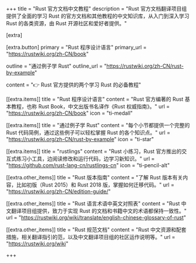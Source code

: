 +++
title = "Rust 官方文档中文教程"
description = "Rust 官方文档翻译项目组提供了全面的学习 Rust 的官方文档和其他教程的中文知识库，从入门到深入学习 Rust 的各类资源，由 Rust 开源社区和爱好者提供。"


[extra]

[extra.button]
primary = "Rust 程序设计语言"
primary_url = "https://rustwiki.org/zh-CN/book"

outline = "通过例子学 Rust"
outline_url = "https://rustwiki.org/zh-CN/rust-by-example"

content = "👉 Rust 官方提供的两个学习 Rust 的必备教程"


[[extra.items]]
title = "Rust 程序设计语言"
content = "Rust 官方编著的 Rust 基本教程，也称 Rust Book，中文出版书名译作《Rust 权威指南》。"
url = "https://rustwiki.org/zh-CN/book"
icon = "ti-medall"

[[extra.items]]
title = "通过例子学 Rust"
content = "每个小节都提供一个完整的 Rust 代码简例，通过这些例子可以轻松掌握 Rust 的各个知识点。"
url = "https://rustwiki.org/zh-CN/rust-by-example"
icon = "ti-star"

[[extra.items]]
title = "rustlings"
content = "Rust 小练习，Rust 官方推出的交互式练习小工具，边阅读修改和运行代码，边学习新知识。"
url = "https://github.com/rust-lang-cn/rustlings-cn"
icon = "ti-pencil-alt"


[[extra.other_items]]
title = "Rust 版本指南"
content = "了解 Rust 版本有关内容，比如初版（Rust 2015）和 Rust 2018 版，掌握如何迁移代码。"
url = "https://rustwiki.org/zh-CN/edition-guide/"

[[extra.other_items]]
title = "Rust 语言术语中英文对照表"
content = "Rust 中文翻译项目组提供，致力于实现 Rust 的文档和书籍中文的术语都保持一致性。"
url = "https://rustwiki.org/wiki/translate/english-chinese-glossary-of-rust"

[[extra.other_items]]
title = "Rust 规范文档"
content = "Rust 中文资源和配套措施，相关翻译指引的范，以及中文翻译项目组的社区运作说明等。"
url = "https://rustwiki.org/wiki"

+++
